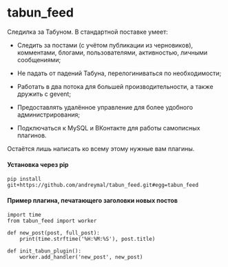 tabun_feed
==========

Следилка за Табуном. В стандартной поставке умеет:

* Следить за постами (с учётом публикации из черновиков), комментами, блогами, пользователями, активностью, личными сообщениями;

* Не падать от падений Табуна, перелогиниваться по необходимости;

* Работать в два потока для большей производительности, а также дружить с gevent;

* Предоставлять удалённое управление для более удобного администрирования;

* Подключаться к MySQL и ВКонтакте для работы самописных плагинов.

Остаётся лишь написать ко всему этому нужные вам плагины.


#### Установка через pip

```
pip install git+https://github.com/andreymal/tabun_feed.git#egg=tabun_feed
```


#### Пример плагина, печатающего заголовки новых постов

```
import time
from tabun_feed import worker

def new_post(post, full_post):
    print(time.strftime('%H:%M:%S'), post.title)

def init_tabun_plugin():
    worker.add_handler('new_post', new_post)
```
